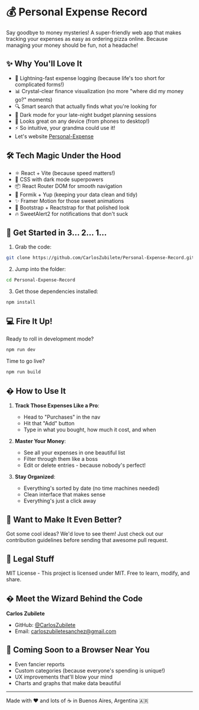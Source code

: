 # 💰 Personal Expense Record

Say goodbye to money mysteries! A super-friendly web app that makes tracking your expenses as easy as ordering pizza online. Because managing your money should be fun, not a headache!

## ✨ Why You'll Love It

- 🚀 Lightning-fast expense logging (because life's too short for complicated forms!)
- 📊 Crystal-clear finance visualization (no more "where did my money go?" moments)
- 🔍 Smart search that actually finds what you're looking for
- 🌙 Dark mode for your late-night budget planning sessions
- 📱 Looks great on any device (from phones to desktop!)
- ⚡ So intuitive, your grandma could use it!
- Let's website [Personal-Expense](https://personal-control-de-gastos.netlify.app/)

## 🛠️ Tech Magic Under the Hood

- ⚛️ React + Vite (because speed matters!)
- 🎨 CSS with dark mode superpowers
- 📦 React Router DOM for smooth navigation
- 🎯 Formik + Yup (keeping your data clean and tidy)
- ✨ Framer Motion for those sweet animations
- 🎨 Bootstrap + Reactstrap for that polished look
- 🔥 SweetAlert2 for notifications that don't suck

## 🚀 Get Started in 3... 2... 1...

1. Grab the code:

```bash
git clone https://github.com/CarlosZubilete/Personal-Expense-Record.git
```

2. Jump into the folder:

```bash
cd Personal-Expense-Record
```

3. Get those dependencies installed:

```bash
npm install
```

## 💻 Fire It Up!

Ready to roll in development mode?

```bash
npm run dev
```

Time to go live?

```bash
npm run build
```

## � How to Use It

1. **Track Those Expenses Like a Pro**:

   - Head to "Purchases" in the nav
   - Hit that "Add" button
   - Type in what you bought, how much it cost, and when

2. **Master Your Money**:

   - See all your expenses in one beautiful list
   - Filter through them like a boss
   - Edit or delete entries - because nobody's perfect!

3. **Stay Organized**:
   - Everything's sorted by date (no time machines needed)
   - Clean interface that makes sense
   - Everything's just a click away

## 🤝 Want to Make It Even Better?

Got some cool ideas? We'd love to see them! Just check out our contribution guidelines before sending that awesome pull request.

## 📝 Legal Stuff

MIT License - This project is licensed under MIT. Free to learn, modify, and share.

## � Meet the Wizard Behind the Code

**Carlos Zubilete**

- GitHub: [@CarlosZubilete](https://github.com/carloszubilete)
- Email: carloszubiletesanchez@gmail.com

## 🔮 Coming Soon to a Browser Near You

- Even fancier reports
- Custom categories (because everyone's spending is unique!)
- UX improvements that'll blow your mind
- Charts and graphs that make data beautiful

---

Made with ❤️ and lots of ☕ in Buenos Aires, Argentina 🇦🇷
